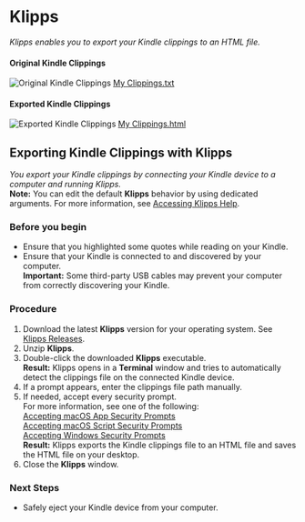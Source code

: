 # Klipps
*Klipps enables you to export your Kindle clippings to an HTML file.*

#### Original Kindle Clippings
![Original Kindle Clippings](https://link)
[My Clippings.txt](https://link)

#### Exported Kindle Clippings
![Exported Kindle Clippings](https://link)
[My Clippings.html](https://link)

## Exporting Kindle Clippings with Klipps
*You export your Kindle clippings by connecting your Kindle device to a computer and running Klipps.*  
**Note:** You can edit the default **Klipps** behavior by using dedicated arguments. For more information, see [Accessing Klipps Help](https://github.com/rafalkaron/Klipps/wiki/Accessing-Klipps-Help).

### Before you begin
  * Ensure that you highlighted some quotes while reading on your Kindle.
  * Ensure that your Kindle is connected to and discovered by your computer.  
    **Important:** Some third-party USB cables may prevent your computer from correctly discovering your Kindle.

### Procedure
1. Download the latest **Klipps** version for your operating system. See [Klipps Releases](https://github.com/rafalkaron/Klipps/releases).
2. Unzip **Klipps**.
3. Double-click the downloaded **Klipps** executable.  
**Result:** Klipps opens in a **Terminal** window and tries to automatically detect the clippings file on the connected Kindle device.
4. If a prompt appears, enter the clippings file path manually.
5. If needed, accept every security prompt.  
For more information, see one of the following:  
  [Accepting macOS App Security Prompts](https://github.com/rafalkaron/Klipps/wiki/Accepting-macOS-App-Security-Prompts)  
  [Accepting macOS Script Security Prompts](https://github.com/rafalkaron/Klipps/wiki/Accepting-macOS-Script-Security-Prompts)  
  [Accepting Windows Security Prompts](https://github.com/rafalkaron/Klipps/wiki/Accepting-Windows-Security-Prompts)  
**Result:** Klipps exports the Kindle clippings file to an HTML file and saves the HTML file on your desktop.  
1. Close the **Klipps** window.

### Next Steps
* Safely eject your Kindle device from your computer.